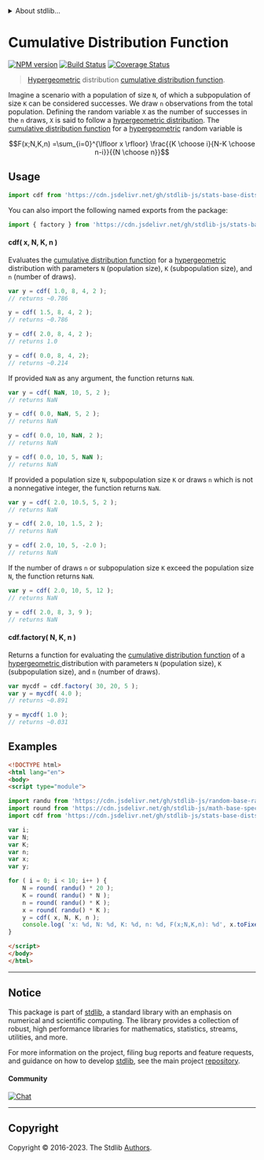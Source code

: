 <!--

@license Apache-2.0

Copyright (c) 2018 The Stdlib Authors.

Licensed under the Apache License, Version 2.0 (the "License");
you may not use this file except in compliance with the License.
You may obtain a copy of the License at

   http://www.apache.org/licenses/LICENSE-2.0

Unless required by applicable law or agreed to in writing, software
distributed under the License is distributed on an "AS IS" BASIS,
WITHOUT WARRANTIES OR CONDITIONS OF ANY KIND, either express or implied.
See the License for the specific language governing permissions and
limitations under the License.

-->


<details>
  <summary>
    About stdlib...
  </summary>
  <p>We believe in a future in which the web is a preferred environment for numerical computation. To help realize this future, we've built stdlib. stdlib is a standard library, with an emphasis on numerical and scientific computation, written in JavaScript (and C) for execution in browsers and in Node.js.</p>
  <p>The library is fully decomposable, being architected in such a way that you can swap out and mix and match APIs and functionality to cater to your exact preferences and use cases.</p>
  <p>When you use stdlib, you can be absolutely certain that you are using the most thorough, rigorous, well-written, studied, documented, tested, measured, and high-quality code out there.</p>
  <p>To join us in bringing numerical computing to the web, get started by checking us out on <a href="https://github.com/stdlib-js/stdlib">GitHub</a>, and please consider <a href="https://opencollective.com/stdlib">financially supporting stdlib</a>. We greatly appreciate your continued support!</p>
</details>

# Cumulative Distribution Function

[![NPM version][npm-image]][npm-url] [![Build Status][test-image]][test-url] [![Coverage Status][coverage-image]][coverage-url] <!-- [![dependencies][dependencies-image]][dependencies-url] -->

> [Hypergeometric][hypergeometric-distribution] distribution [cumulative distribution function][cdf].

<section class="intro">

Imagine a scenario with a population of size `N`, of which a subpopulation of size `K` can be considered successes. We draw `n` observations from the total population. Defining the random variable `X` as the number of successes in the `n` draws, `X` is said to follow a [hypergeometric distribution][hypergeometric-distribution]. The [cumulative distribution function][cdf] for a [hypergeometric][hypergeometric-distribution] random variable is

<!-- <equation class="equation" label="eq:hypergeometric_cdf" align="center" raw="F(x;N,K,n) =\sum_{i=0}^{\lfloor x \rfloor} \frac{{K \choose i}{N-K \choose n-i}}{{N \choose n}}" alt="Cumulative distribution function for a hypergeometric distribution."> -->

```math
F(x;N,K,n) =\sum_{i=0}^{\lfloor x \rfloor} \frac{{K \choose i}{N-K \choose n-i}}{{N \choose n}}
```

<!-- <div class="equation" align="center" data-raw-text="F(x;N,K,n) =\sum_{i=0}^{\lfloor x \rfloor} \frac{{K \choose i}{N-K \choose n-i}}{{N \choose n}}" data-equation="eq:hypergeometric_cdf">
    <img src="https://cdn.jsdelivr.net/gh/stdlib-js/stdlib@51534079fef45e990850102147e8945fb023d1d0/lib/node_modules/@stdlib/stats/base/dists/hypergeometric/cdf/docs/img/equation_hypergeometric_cdf.svg" alt="Cumulative distribution function for a hypergeometric distribution.">
    <br>
</div> -->

<!-- </equation> -->

</section>

<!-- /.intro -->



<section class="usage">

## Usage

```javascript
import cdf from 'https://cdn.jsdelivr.net/gh/stdlib-js/stats-base-dists-hypergeometric-cdf@esm/index.mjs';
```

You can also import the following named exports from the package:

```javascript
import { factory } from 'https://cdn.jsdelivr.net/gh/stdlib-js/stats-base-dists-hypergeometric-cdf@esm/index.mjs';
```

#### cdf( x, N, K, n )

Evaluates the [cumulative distribution function][cdf] for a [hypergeometric][hypergeometric-distribution] distribution with parameters `N` (population size), `K` (subpopulation size), and `n` (number of draws).

```javascript
var y = cdf( 1.0, 8, 4, 2 );
// returns ~0.786

y = cdf( 1.5, 8, 4, 2 );
// returns ~0.786

y = cdf( 2.0, 8, 4, 2 );
// returns 1.0

y = cdf( 0.0, 8, 4, 2);
// returns ~0.214
```

If provided `NaN` as any argument, the function returns `NaN`.

```javascript
var y = cdf( NaN, 10, 5, 2 );
// returns NaN

y = cdf( 0.0, NaN, 5, 2 );
// returns NaN

y = cdf( 0.0, 10, NaN, 2 );
// returns NaN

y = cdf( 0.0, 10, 5, NaN );
// returns NaN
```

If provided a population size `N`, subpopulation size `K` or draws `n` which is not a nonnegative integer, the function returns `NaN`.

```javascript
var y = cdf( 2.0, 10.5, 5, 2 );
// returns NaN

y = cdf( 2.0, 10, 1.5, 2 );
// returns NaN

y = cdf( 2.0, 10, 5, -2.0 );
// returns NaN
```

If the number of draws `n` or subpopulation size `K` exceed the population size `N`, the function returns `NaN`.

```javascript
var y = cdf( 2.0, 10, 5, 12 );
// returns NaN

y = cdf( 2.0, 8, 3, 9 );
// returns NaN
```

#### cdf.factory( N, K, n )

Returns a function for evaluating the [cumulative distribution function][cdf] of a [hypergeometric ][hypergeometric-distribution] distribution with parameters `N` (population size), `K` (subpopulation size), and `n` (number of draws).

```javascript
var mycdf = cdf.factory( 30, 20, 5 );
var y = mycdf( 4.0 );
// returns ~0.891

y = mycdf( 1.0 );
// returns ~0.031
```

</section>

<!-- /.usage -->

<section class="examples">

## Examples

<!-- eslint no-undef: "error" -->

```html
<!DOCTYPE html>
<html lang="en">
<body>
<script type="module">

import randu from 'https://cdn.jsdelivr.net/gh/stdlib-js/random-base-randu@esm/index.mjs';
import round from 'https://cdn.jsdelivr.net/gh/stdlib-js/math-base-special-round@esm/index.mjs';
import cdf from 'https://cdn.jsdelivr.net/gh/stdlib-js/stats-base-dists-hypergeometric-cdf@esm/index.mjs';

var i;
var N;
var K;
var n;
var x;
var y;

for ( i = 0; i < 10; i++ ) {
    N = round( randu() * 20 );
    K = round( randu() * N );
    n = round( randu() * K );
    x = round( randu() * K );
    y = cdf( x, N, K, n );
    console.log( 'x: %d, N: %d, K: %d, n: %d, F(x;N,K,n): %d', x.toFixed( 4 ), N, K, n, y.toFixed( 4 ) );
}

</script>
</body>
</html>
```

</section>

<!-- /.examples -->

<!-- Section for related `stdlib` packages. Do not manually edit this section, as it is automatically populated. -->

<section class="related">

</section>

<!-- /.related -->

<!-- Section for all links. Make sure to keep an empty line after the `section` element and another before the `/section` close. -->


<section class="main-repo" >

* * *

## Notice

This package is part of [stdlib][stdlib], a standard library with an emphasis on numerical and scientific computing. The library provides a collection of robust, high performance libraries for mathematics, statistics, streams, utilities, and more.

For more information on the project, filing bug reports and feature requests, and guidance on how to develop [stdlib][stdlib], see the main project [repository][stdlib].

#### Community

[![Chat][chat-image]][chat-url]

---

## Copyright

Copyright &copy; 2016-2023. The Stdlib [Authors][stdlib-authors].

</section>

<!-- /.stdlib -->

<!-- Section for all links. Make sure to keep an empty line after the `section` element and another before the `/section` close. -->

<section class="links">

[npm-image]: http://img.shields.io/npm/v/@stdlib/stats-base-dists-hypergeometric-cdf.svg
[npm-url]: https://npmjs.org/package/@stdlib/stats-base-dists-hypergeometric-cdf

[test-image]: https://github.com/stdlib-js/stats-base-dists-hypergeometric-cdf/actions/workflows/test.yml/badge.svg?branch=v0.1.0
[test-url]: https://github.com/stdlib-js/stats-base-dists-hypergeometric-cdf/actions/workflows/test.yml?query=branch:v0.1.0

[coverage-image]: https://img.shields.io/codecov/c/github/stdlib-js/stats-base-dists-hypergeometric-cdf/main.svg
[coverage-url]: https://codecov.io/github/stdlib-js/stats-base-dists-hypergeometric-cdf?branch=v0.1.0

<!--

[dependencies-image]: https://img.shields.io/david/stdlib-js/stats-base-dists-hypergeometric-cdf.svg
[dependencies-url]: https://david-dm.org/stdlib-js/stats-base-dists-hypergeometric-cdf/main

-->

[chat-image]: https://img.shields.io/gitter/room/stdlib-js/stdlib.svg
[chat-url]: https://app.gitter.im/#/room/#stdlib-js_stdlib:gitter.im

[stdlib]: https://github.com/stdlib-js/stdlib

[stdlib-authors]: https://github.com/stdlib-js/stdlib/graphs/contributors

[umd]: https://github.com/umdjs/umd
[es-module]: https://developer.mozilla.org/en-US/docs/Web/JavaScript/Guide/Modules

[deno-url]: https://github.com/stdlib-js/stats-base-dists-hypergeometric-cdf/tree/deno
[umd-url]: https://github.com/stdlib-js/stats-base-dists-hypergeometric-cdf/tree/umd
[esm-url]: https://github.com/stdlib-js/stats-base-dists-hypergeometric-cdf/tree/esm
[branches-url]: https://github.com/stdlib-js/stats-base-dists-hypergeometric-cdf/blob/main/branches.md

[cdf]: https://en.wikipedia.org/wiki/Cumulative_distribution_function

[hypergeometric-distribution]: https://en.wikipedia.org/wiki/hypergeometric_distribution

</section>

<!-- /.links -->
